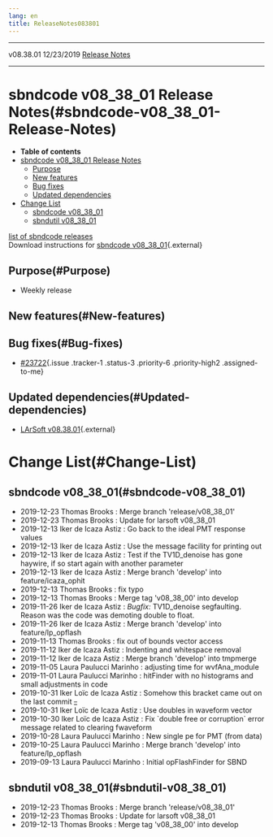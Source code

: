 ```yaml
---
lang: en
title: ReleaseNotes083801
---
```


  ----------- ------------ -- -- ------------------------------------------------------
  v08.38.01   12/23/2019         [Release Notes](ReleaseNotes083801.html)
  ----------- ------------ -- -- ------------------------------------------------------



sbndcode v08\_38\_01 Release Notes(#sbndcode-v08_38_01-Release-Notes)
======================================================================================

-   **Table of contents**
-   [sbndcode v08\_38\_01 Release
    Notes](#sbndcode-v08_38_01-Release-Notes)
    -   [Purpose](#Purpose)
    -   [New features](#New-features)
    -   [Bug fixes](#Bug-fixes)
    -   [Updated dependencies](#Updated-dependencies)
-   [Change List](#Change-List)
    -   [sbndcode v08\_38\_01](#sbndcode-v08_38_01)
    -   [sbndutil v08\_38\_01](#sbndutil-v08_38_01)

[list of sbndcode
releases](List_of_SBND_code_releases.html)\
Download instructions for [sbndcode
v08\_38\_01](http://scisoft.fnal.gov/scisoft/bundles/sbnd/v08_38_01/sbndcode-v08_38_01.html){.external}



Purpose(#Purpose)
----------------------------------

-   Weekly release



New features(#New-features)
--------------------------------------------



Bug fixes(#Bug-fixes)
--------------------------------------

-   [\#23722](/redmine/issues/23722 "Bug: Optical hit finder segfaults when processing SBND MC (Resolved)"){.issue
    .tracker-1 .status-3 .priority-6 .priority-high2 .assigned-to-me}



Updated dependencies(#Updated-dependencies)
------------------------------------------------------------

-   [LArSoft
    v08.38.01](https://cdcvs.fnal.gov/redmine/projects/larsoft/wiki/ReleaseNotes083801){.external}



Change List(#Change-List)
==========================================



sbndcode v08\_38\_01(#sbndcode-v08_38_01)
----------------------------------------------------------

-   2019-12-23 Thomas Brooks : Merge branch \'release/v08\_38\_01\'
-   2019-12-23 Thomas Brooks : Update for larsoft v08\_38\_01
-   2019-12-13 Iker de Icaza Astiz : Go back to the ideal PMT response
    values
-   2019-12-13 Iker de Icaza Astiz : Use the message facility for
    printing out
-   2019-12-13 Iker de Icaza Astiz : Test if the TV1D\_denoise has gone
    haywire, if so start again with another parameter
-   2019-12-13 Iker de Icaza Astiz : Merge branch \'develop\' into
    feature/icaza\_ophit
-   2019-12-13 Thomas Brooks : fix typo
-   2019-12-13 Thomas Brooks : Merge tag \'v08\_38\_00\' into develop
-   2019-11-26 Iker de Icaza Astiz : *Bugfix:* TV1D\_denoise
    segfaulting. Reason was the code was demoting double to float.
-   2019-11-26 Iker de Icaza Astiz : Merge branch \'develop\' into
    feature/lp\_opflash
-   2019-11-13 Thomas Brooks : fix out of bounds vector access
-   2019-11-12 Iker de Icaza Astiz : Indenting and whitespace removal
-   2019-11-12 Iker de Icaza Astiz : Merge branch \'develop\' into
    tmpmerge
-   2019-11-05 Laura Paulucci Marinho : adjusting time for
    wvfAna\_module
-   2019-11-01 Laura Paulucci Marinho : hitFinder with no histograms and
    small adjustments in code
-   2019-10-31 Iker Loïc de Icaza Astiz : Somehow this bracket came out
    on the last commit ~~\_~~
-   2019-10-31 Iker Loïc de Icaza Astiz : Use doubles in waveform vector
-   2019-10-30 Iker Loïc de Icaza Astiz : Fix \`double free or
    corruption\` error message related to clearing fwaveform
-   2019-10-28 Laura Paulucci Marinho : New single pe for PMT (from
    data)
-   2019-10-25 Laura Paulucci Marinho : Merge branch \'develop\' into
    feature/lp\_opflash
-   2019-09-13 Laura Paulucci Marinho : Initial opFlashFinder for SBND



sbndutil v08\_38\_01(#sbndutil-v08_38_01)
----------------------------------------------------------

-   2019-12-23 Thomas Brooks : Merge branch \'release/v08\_38\_01\'
-   2019-12-23 Thomas Brooks : Update for larsoft v08\_38\_01
-   2019-12-13 Thomas Brooks : Merge tag \'v08\_38\_00\' into develop
